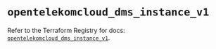 # `opentelekomcloud_dms_instance_v1`

Refer to the Terraform Registry for docs: [`opentelekomcloud_dms_instance_v1`](https://registry.terraform.io/providers/opentelekomcloud/opentelekomcloud/1.36.4/docs/resources/dms_instance_v1).
